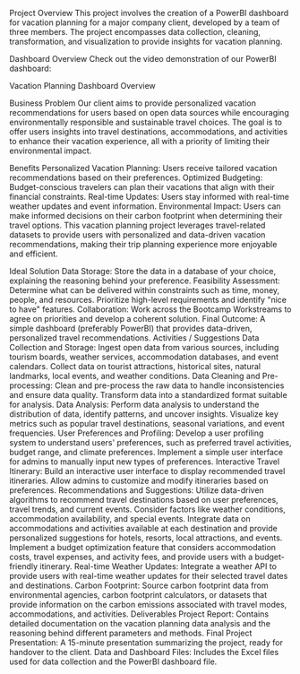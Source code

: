 Project Overview
This project involves the creation of a PowerBI dashboard for vacation planning for a major company client, developed by a team of three members. The project encompasses data collection, cleaning, transformation, and visualization to provide insights for vacation planning.

Dashboard Overview
Check out the video demonstration of our PowerBI dashboard:

Vacation Planning Dashboard Overview

Business Problem
Our client aims to provide personalized vacation recommendations for users based on open data sources while encouraging environmentally responsible and sustainable travel choices. The goal is to offer users insights into travel destinations, accommodations, and activities to enhance their vacation experience, all with a priority of limiting their environmental impact.

Benefits
Personalized Vacation Planning: Users receive tailored vacation recommendations based on their preferences.
Optimized Budgeting: Budget-conscious travelers can plan their vacations that align with their financial constraints.
Real-time Updates: Users stay informed with real-time weather updates and event information.
Environmental Impact: Users can make informed decisions on their carbon footprint when determining their travel options.
This vacation planning project leverages travel-related datasets to provide users with personalized and data-driven vacation recommendations, making their trip planning experience more enjoyable and efficient.

Ideal Solution
Data Storage: Store the data in a database of your choice, explaining the reasoning behind your preference.
Feasibility Assessment: Determine what can be delivered within constraints such as time, money, people, and resources. Prioritize high-level requirements and identify "nice to have" features.
Collaboration: Work across the Bootcamp Workstreams to agree on priorities and develop a coherent solution.
Final Outcome: A simple dashboard (preferably PowerBI) that provides data-driven, personalized travel recommendations.
Activities / Suggestions
Data Collection and Storage:
Ingest open data from various sources, including tourism boards, weather services, accommodation databases, and event calendars.
Collect data on tourist attractions, historical sites, natural landmarks, local events, and weather conditions.
Data Cleaning and Pre-processing:
Clean and pre-process the raw data to handle inconsistencies and ensure data quality.
Transform data into a standardized format suitable for analysis.
Data Analysis:
Perform data analysis to understand the distribution of data, identify patterns, and uncover insights.
Visualize key metrics such as popular travel destinations, seasonal variations, and event frequencies.
User Preferences and Profiling:
Develop a user profiling system to understand users' preferences, such as preferred travel activities, budget range, and climate preferences.
Implement a simple user interface for admins to manually input new types of preferences.
Interactive Travel Itinerary:
Build an interactive user interface to display recommended travel itineraries.
Allow admins to customize and modify itineraries based on preferences.
Recommendations and Suggestions:
Utilize data-driven algorithms to recommend travel destinations based on user preferences, travel trends, and current events.
Consider factors like weather conditions, accommodation availability, and special events.
Integrate data on accommodations and activities available at each destination and provide personalized suggestions for hotels, resorts, local attractions, and events.
Implement a budget optimization feature that considers accommodation costs, travel expenses, and activity fees, and provide users with a budget-friendly itinerary.
Real-time Weather Updates:
Integrate a weather API to provide users with real-time weather updates for their selected travel dates and destinations.
Carbon Footprint:
Source carbon footprint data from environmental agencies, carbon footprint calculators, or datasets that provide information on the carbon emissions associated with travel modes, accommodations, and activities.
Deliverables
Project Report: Contains detailed documentation on the vacation planning data analysis and the reasoning behind different parameters and methods.
Final Project Presentation: A 15-minute presentation summarizing the project, ready for handover to the client.
Data and Dashboard Files: Includes the Excel files used for data collection and the PowerBI dashboard file.

